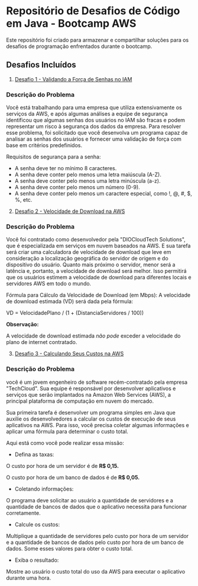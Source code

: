 # Repositório de Desafios de Código em Java - Bootcamp AWS


Este repositório foi criado para armazenar e compartilhar soluções para os desafios de programação enfrentados durante o bootcamp.


## Desafios Incluídos

1. [Desafio 1 - Validando a Força de Senhas no IAM
   ](https://github.com/Claricez/Desafio-em-Java-DIO/blob/main/src/ValidandoSenhas.java)
### Descrição do Problema
Você está trabalhando para uma empresa que utiliza extensivamente os serviços da AWS, e após algumas análises a equipe de segurança identificou que algumas senhas dos usuários no IAM são fracas e podem representar um risco à segurança dos dados da empresa. Para resolver esse problema, foi solicitado que você desenvolva um programa capaz de analisar as senhas dos usuários e fornecer uma validação de força com base em critérios predefinidos.

Requisitos de segurança para a senha:

* A senha deve ter no mínimo 8 caracteres.
* A senha deve conter pelo menos uma letra maiúscula (A-Z).
* A senha deve conter pelo menos uma letra minúscula (a-z).
* A senha deve conter pelo menos um número (0-9).
* A senha deve conter pelo menos um caractere especial, como !, @, #, $, %, etc.

2. [Desafio 2 - Velocidade de Download na AWS](https://github.com/Claricez/Desafio-em-Java-DIO/blob/main/src/VelocidadeDownload.java)

### Descrição do Problema
Você foi contratado como desenvolvedor pela "DIOCloudTech Solutions", que é especializada em serviços em nuvem baseados na AWS. 
E sua tarefa será criar uma calculadora de velocidade de download que leve em consideração a localização geográfica do servidor 
de origem e do dispositivo do usuário. Quanto mais próximo o servidor, menor será a latência e, portanto, a velocidade de download 
será melhor. Isso permitirá que os usuários estimem a velocidade de download para diferentes locais e servidores AWS em todo o mundo.

Fórmula para Cálculo da Velocidade de Download (em Mbps): A velocidade de download estimada (VD) será dada pela fórmula:

VD = VelocidadePlano / (1 + (DistanciaServidores / 100))

**Observação:**

A velocidade de download estimada _não pode_ exceder a velocidade do plano de internet contratado.


3. [Desafio 3 - Calculando Seus Custos na AWS](https://github.com/Claricez/Desafio-em-Java-DIO/blob/main/src/CalculandoCustosAWS.java)

### Descrição do Problema
você é um jovem engenheiro de software recém-contratado pela empresa "TechCloud". Sua equipe é responsável por desenvolver aplicativos e serviços que serão implantados na Amazon Web Services (AWS), a principal plataforma de computação em nuvem do mercado.

Sua primeira tarefa é desenvolver um programa simples em Java que auxilie os desenvolvedores a calcular os custos de execução de seus aplicativos na AWS. Para isso, você precisa coletar algumas informações e aplicar uma fórmula para determinar o custo total.

Aqui está como você pode realizar essa missão:

* Defina as taxas:

O custo por hora de um servidor é de **R$ 0,15.**

O custo por hora de um banco de dados é de **R$ 0,05.**

* Coletando informações:

O programa deve solicitar ao usuário a quantidade de servidores e a quantidade de bancos de dados que o aplicativo necessita para funcionar corretamente.
* Calcule os custos:

Multiplique a quantidade de servidores pelo custo por hora de um servidor e a quantidade de bancos de dados pelo custo por hora de um banco de dados. Some esses valores para obter o custo total.


* Exiba o resultado:

Mostre ao usuário o custo total do uso da AWS para executar o aplicativo durante uma hora.